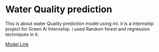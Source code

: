 # Water Quality prediction
This is about water Quality prediction model using ml. it is a internship project for Green Ai Internship. i used Random forest and regression techniques in it.

[Model Link](https://drive.google.com/file/d/1Yy_RRQLnS1_OUYaLbtFWuFA86Iw2klc5/view?usp=drive_link)
